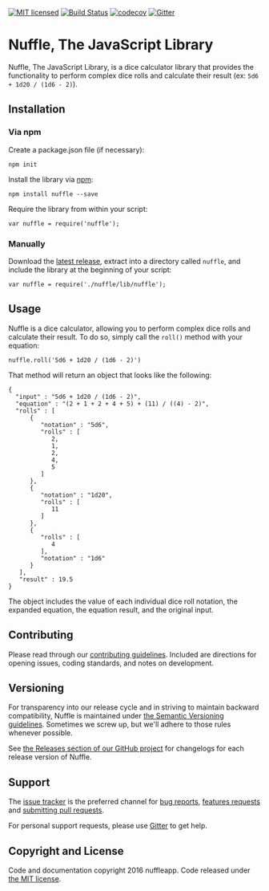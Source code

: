 [![MIT licensed](https://img.shields.io/badge/license-MIT-blue.svg)](LICENSE) [![Build Status](https://travis-ci.org/nuffleapp/nuffle-js.svg?branch=master)](https://travis-ci.org/nuffleapp/nuffle-js) [![codecov](https://codecov.io/gh/nuffleapp/nuffle-js/branch/master/graph/badge.svg)](https://codecov.io/gh/nuffleapp/nuffle-js) [![Gitter](https://badges.gitter.im/nuffleapp/nuffle-js.svg)](https://gitter.im/nuffleapp/nuffle-js?utm_source=badge&utm_medium=badge&utm_campaign=pr-badge&utm_content=body_badge)


# Nuffle, The JavaScript Library

Nuffle, The JavaScript Library, is a dice calculator library that provides the functionality to perform complex dice rolls and calculate their result (ex: `5d6 + 1d20 / (1d6 - 2)`).


## Installation

### Via npm

Create a package.json file (if necessary):

```
npm init
```

Install the library via [npm](https://www.npmjs.com/):

```
npm install nuffle --save
```

Require the library from within your script:

```
var nuffle = require('nuffle');
```

### Manually

Download the [latest release](https://github.com/nuffleapp/nuffle-js/archive/master.zip), extract into a directory called `nuffle`, and include the library at the beginning of your script:

```
var nuffle = require('./nuffle/lib/nuffle');
```

## Usage

Nuffle is a dice calculator, allowing you to perform complex dice rolls and calculate their result. To do so, simply call the `roll()` method with your equation:

```
nuffle.roll('5d6 + 1d20 / (1d6 - 2)')
```

That method will return an object that looks like the following:

```
{
  "input" : "5d6 + 1d20 / (1d6 - 2)",
  "equation" : "(2 + 1 + 2 + 4 + 5) + (11) / ((4) - 2)",
  "rolls" : [
      {
         "notation" : "5d6",
         "rolls" : [
            2,
            1,
            2,
            4,
            5
         ]
      },
      {
         "notation" : "1d20",
         "rolls" : [
            11
         ]
      },
      {
         "rolls" : [
            4
         ],
         "notation" : "1d6"
      }
   ],
   "result" : 19.5
}
```

The object includes the value of each individual dice roll notation, the expanded equation, the equation result, and the original input.

## Contributing

Please read through our [contributing guidelines](CONTRIBUTING.md). Included are directions for opening issues, coding standards, and notes on development.


## Versioning

For transparency into our release cycle and in striving to maintain backward compatibility, Nuffle is maintained under [the Semantic Versioning guidelines](http://semver.org/). Sometimes we screw up, but we'll adhere to those rules whenever possible.

See [the Releases section of our GitHub project](https://github.com/nuffleapp/nuffle-js/releases) for changelogs for each release version of Nuffle.


## Support

The [issue tracker](https://github.com/nuffleapp/nuffle-js/issues) is
the preferred channel for [bug reports](#bug-reports), [features requests](#feature-requests)
and [submitting pull requests](#pull-requests).

For personal support requests, please use [Gitter](https://gitter.im/nuffleapp/nuffle-js) to get help.


## Copyright and License

Code and documentation copyright 2016 nuffleapp. Code released under [the MIT license](LICENSE).
